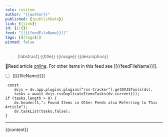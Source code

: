 ```yaml
---
role: rssitem
author: "{{author}}"
published: {{publishDate}}
link: {{link}}
id: {{id}}
feed: "[[{{feedFileName}}]]"
tags: [{{tags}}]
pinned: false
---
```


> [!abstract] {{title}}
> {{image}}
> {{description}}

🔗Read article [online]({{link}}). For other items in this feed see [[{{feedFileName}}]].

- [ ] [[{{fileName}}]]

~~~dataviewjs
 const
	dvjs = dv.app.plugins.plugins["rss-tracker"].getDVJSTools(dv),
	tasks = await dvjs.rssDuplicateItemsTasks(dv.current());
if (tasks.length > 0) {
	dv.header(1,"⚠ Found Items in Other Feeds also Referring to This Article");
    dv.taskList(tasks,false);
}
~~~

- - -
{{content}}